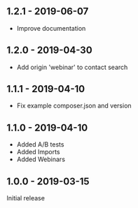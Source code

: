 ## 1.2.1 - 2019-06-07

* Improve documentation

## 1.2.0 - 2019-04-30

* Add origin 'webinar' to contact search

## 1.1.1 - 2019-04-10

* Fix example composer.json and version

## 1.1.0 - 2019-04-10

* Added A/B tests
* Added Imports
* Added Webinars

## 1.0.0 - 2019-03-15

Initial release
